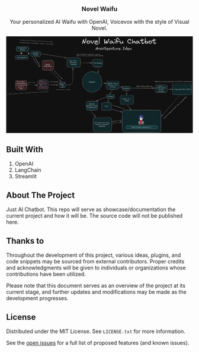 <div align="center">
  <a href="#">
  </a>
  <h3 align="center">Novel Waifu</h3>
  <p align="center">
    Your personalized AI Waifu with OpenAI, Voicevox with the style of Visual Novel.
    <br />
  </p>
</div>

![alt text](https://github.com/SynthpX/NovelWaifu/blob/main/Design/architechture.png)

## Built With

1. OpenAI
2. LangChain
3. Streamlit

## About The Project
Just AI Chatbot. This repo will serve as showcase/documentation the current project and how it will be. The source code will not be published here.

## Thanks to
Throughout the development of this project, various ideas, plugins, and code snippets may be sourced from external contributors. Proper credits and acknowledgments will be given to individuals or organizations whose contributions have been utilized.  

Please note that this document serves as an overview of the project at its current stage, and further updates and modifications may be made as the development progresses.

## License

Distributed under the MIT License. See `LICENSE.txt` for more information.  

See the [open issues](https://github.com/SynthpX/wAIfuS/issues) for a full list of proposed features (and known issues).